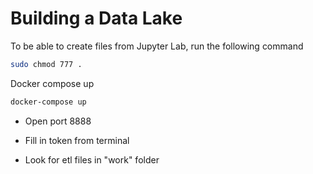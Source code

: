 # Building a Data Lake

To be able to create files from Jupyter Lab, run the following command
```sh
sudo chmod 777 .
```

Docker compose up
```sh
docker-compose up
```

- Open port 8888

- Fill in token from terminal

- Look for etl files in "work" folder